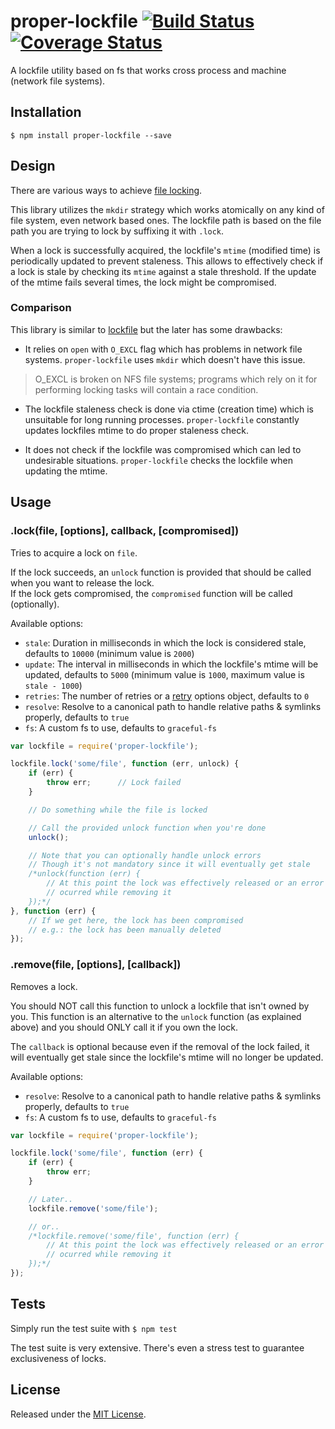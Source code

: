 # proper-lockfile [![Build Status](https://travis-ci.org/IndigoUnited/node-proper-lockfile.svg?branch=master)](https://travis-ci.org/IndigoUnited/node-proper-lockfile) [![Coverage Status](https://coveralls.io/repos/IndigoUnited/node-proper-lockfile/badge.png?branch=master)](https://coveralls.io/r/IndigoUnited/node-proper-lockfile?branch=master)

A lockfile utility based on fs that works cross process and machine (network file systems).


## Installation

`$ npm install proper-lockfile --save`


## Design

There are various ways to achieve [file locking](http://en.wikipedia.org/wiki/File_locking).

This library utilizes the `mkdir` strategy which works atomically on any kind of file system, even network based ones.
The lockfile path is based on the file path you are trying to lock by suffixing it with `.lock`.

When a lock is successfully acquired, the lockfile's `mtime` (modified time) is periodically updated to prevent staleness. This allows to effectively check if a lock is stale by checking its `mtime` against a stale threshold. If the update of the mtime fails several times, the lock might be compromised.


### Comparison

This library is similar to [lockfile](https://github.com/isaacs/lockfile) but the later has some drawbacks:

- It relies on `open` with `O_EXCL` flag which has problems in network file systems. `proper-lockfile` uses `mkdir` which doesn't have this issue.

> O_EXCL is broken on NFS file systems; programs which rely on it for performing locking tasks will contain a race condition.

- The lockfile staleness check is done via ctime (creation time) which is unsuitable for long running processes. `proper-lockfile` constantly updates lockfiles mtime to do proper staleness check.

- It does not check if the lockfile was compromised which can led to undesirable situations. `proper-lockfile` checks the lockfile when updating the mtime.


## Usage

### .lock(file, [options], callback, [compromised])

Tries to acquire a lock on `file`.

If the lock succeeds, an `unlock` function is provided that should be called when you want to release the lock.   
If the lock gets compromised, the `compromised` function will be called (optionally).


Available options:

- `stale`: Duration in milliseconds in which the lock is considered stale, defaults to `10000` (minimum value is `2000`)
- `update`: The interval in milliseconds in which the lockfile's mtime will be updated, defaults to `5000` (minimum value is `1000`, maximum value is `stale - 1000`)
- `retries`: The number of retries or a [retry](https://www.npmjs.org/package/retry) options object, defaults to `0`
- `resolve`: Resolve to a canonical path to handle relative paths & symlinks properly, defaults to `true`
- `fs`: A custom fs to use, defaults to `graceful-fs`


```js
var lockfile = require('proper-lockfile');

lockfile.lock('some/file', function (err, unlock) {
    if (err) {
        throw err;      // Lock failed
    }

    // Do something while the file is locked

    // Call the provided unlock function when you're done
    unlock();

    // Note that you can optionally handle unlock errors
    // Though it's not mandatory since it will eventually get stale
    /*unlock(function (err) {
        // At this point the lock was effectively released or an error
        // ocurred while removing it
    });*/
}, function (err) {
    // If we get here, the lock has been compromised
    // e.g.: the lock has been manually deleted
});
```


### .remove(file, [options], [callback])

Removes a lock.

You should NOT call this function to unlock a lockfile that isn't owned by you.
This function is an alternative to the `unlock` function (as explained above) and you should ONLY call it if you own the lock.

The `callback` is optional because even if the removal of the lock failed, it will eventually get stale since
the lockfile's mtime will no longer be updated.


Available options:

- `resolve`: Resolve to a canonical path to handle relative paths & symlinks properly, defaults to `true`
- `fs`: A custom fs to use, defaults to `graceful-fs`


```js
var lockfile = require('proper-lockfile');

lockfile.lock('some/file', function (err) {
    if (err) {
        throw err;
    }

    // Later..
    lockfile.remove('some/file');

    // or..
    /*lockfile.remove('some/file', function (err) {
        // At this point the lock was effectively released or an error
        // ocurred while removing it
    });*/
});
```


## Tests

Simply run the test suite with `$ npm test`

The test suite is very extensive. There's even a stress test to guarantee exclusiveness of locks.


## License

Released under the [MIT License](http://www.opensource.org/licenses/mit-license.php).
